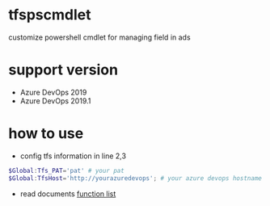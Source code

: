 # tfspscmdlet
customize powershell cmdlet for managing field in ads

# support version
- Azure DevOps 2019
- Azure DevOps 2019.1

# how to use
- config tfs information in line 2,3
``` powershell
$Global:Tfs_PAT='pat' # your pat
$Global:TfsHost='http://yourazuredevops'; # your azure devops hostname
```
- read documents
[function list](https://github.com/niyw/tfspscmdlet/wiki/function-list)

